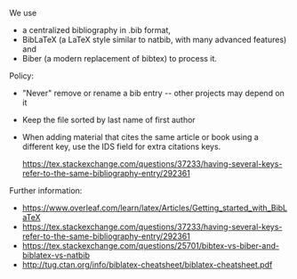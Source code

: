 We use
- a centralized bibliography in .bib format,
- BibLaTeX (a LaTeX style similar to natbib, with many advanced features) and
- Biber (a modern replacement of bibtex) to process it.

Policy:

- "Never" remove or rename a bib entry -- other projects may depend on it

- Keep the file sorted by last name of first author

- When adding material that cites the same article or book
  using a different key, use the IDS field for extra citations keys.

  https://tex.stackexchange.com/questions/37233/having-several-keys-refer-to-the-same-bibliography-entry/292361


Further information:

- https://www.overleaf.com/learn/latex/Articles/Getting_started_with_BibLaTeX
- https://tex.stackexchange.com/questions/37233/having-several-keys-refer-to-the-same-bibliography-entry/292361
- https://tex.stackexchange.com/questions/25701/bibtex-vs-biber-and-biblatex-vs-natbib
- http://tug.ctan.org/info/biblatex-cheatsheet/biblatex-cheatsheet.pdf
